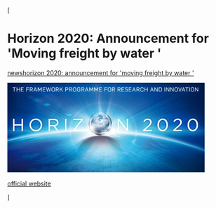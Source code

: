 [

# Horizon 2020: Announcement for 'Moving freight by water '

<a href="/news" style="text-transform:lowercase;">News</a><a href="/news/horizon_2020__announcement_for__moving_freight_by_water__" style="text-transform:lowercase;">Horizon 2020: Announcement for 'Moving freight by water '</a>  
  
![](docs/Image/663/thumb_450x-_logo_h2020_big.jpg)  
  
  
  
  
  
<a href="http://ec.europa.eu/research/participants/portal/desktop/en/opportunities/h2020/topics/mg-2-6-2019.html" target="_blank">official website</a>  
  
]